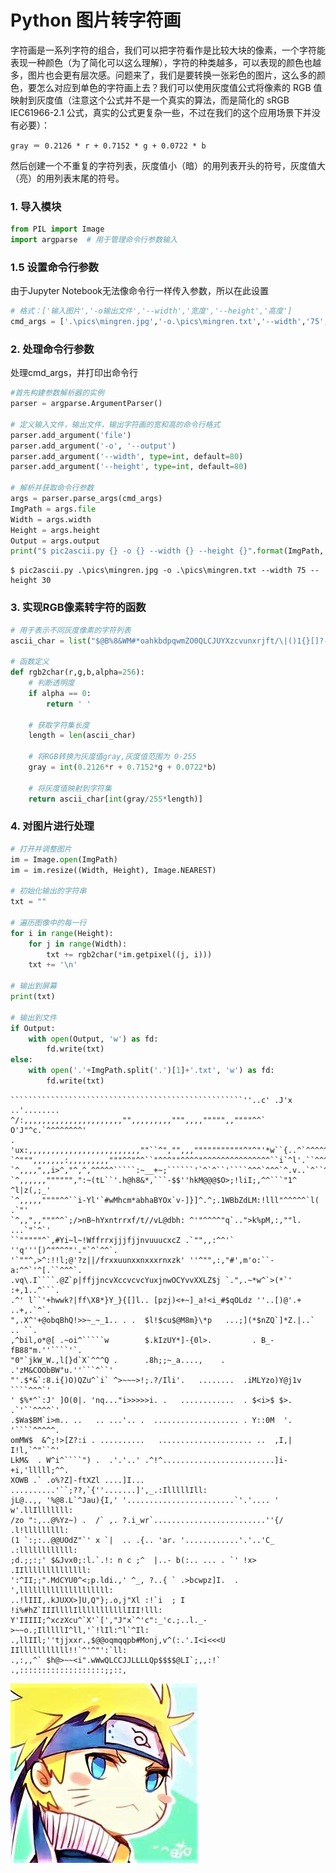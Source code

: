 
# Python 图片转字符画
字符画是一系列字符的组合，我们可以把字符看作是比较大块的像素，一个字符能表现一种颜色（为了简化可以这么理解），字符的种类越多，可以表现的颜色也越多，图片也会更有层次感。问题来了，我们是要转换一张彩色的图片，这么多的颜色，要怎么对应到单色的字符画上去？我们可以使用灰度值公式将像素的 RGB 值映射到灰度值（注意这个公式并不是一个真实的算法，而是简化的 sRGB IEC61966-2.1 公式，真实的公式更复杂一些，不过在我们的这个应用场景下并没有必要）：
```
gray ＝ 0.2126 * r + 0.7152 * g + 0.0722 * b
```
然后创建一个不重复的字符列表，灰度值小（暗）的用列表开头的符号，灰度值大（亮）的用列表末尾的符号。

### 1. 导入模块


```python
from PIL import Image
import argparse  # 用于管理命令行参数输入
```

### 1.5 设置命令行参数
由于Jupyter Notebook无法像命令行一样传入参数，所以在此设置


```python
# 格式：['输入图片','-o输出文件','--width','宽度','--height','高度']
cmd_args = ['.\pics\mingren.jpg','-o.\pics\mingren.txt','--width','75','--height','30']
```

### 2. 处理命令行参数
处理cmd_args，并打印出命令行


```python
#首先构建参数解析器的实例
parser = argparse.ArgumentParser()

# 定义输入文件，输出文件，输出字符画的宽和高的命令行格式
parser.add_argument('file')
parser.add_argument('-o', '--output')
parser.add_argument('--width', type=int, default=80)
parser.add_argument('--height', type=int, default=80)

# 解析并获取命令行参数
args = parser.parse_args(cmd_args)
ImgPath = args.file
Width = args.width
Height = args.height
Output = args.output
print("$ pic2ascii.py {} -o {} --width {} --height {}".format(ImgPath, Output, Width, Height))
```

    $ pic2ascii.py .\pics\mingren.jpg -o .\pics\mingren.txt --width 75 --height 30
    

### 3. 实现RGB像素转字符的函数


```python
# 用于表示不同灰度像素的字符列表
ascii_char = list("$@B%8&WM#*oahkbdpqwmZO0QLCJUYXzcvunxrjft/\|()1{}[]?-_+~<>i!lI;:,\"^`'. ")

# 函数定义
def rgb2char(r,g,b,alpha=256):
    # 判断透明度
    if alpha == 0:
        return ' '
    
    # 获取字符集长度
    length = len(ascii_char)
    
    # 将RGB转换为灰度值gray,灰度值范围为 0-255
    gray = int(0.2126*r + 0.7152*g + 0.0722*b)
    
    # 将灰度值映射到字符集
    return ascii_char[int(gray/255*length)]
```

### 4. 对图片进行处理


```python
# 打开并调整图片
im = Image.open(ImgPath)
im = im.resize((Width, Height), Image.NEAREST)

# 初始化输出的字符串
txt = ""

# 遍历图像中的每一行
for i in range(Height):
    for j in range(Width):
        txt += rgb2char(*im.getpixel((j, i)))
    txt += '\n'

# 输出到屏幕
print(txt)

# 输出到文件
if Output:
    with open(Output, 'w') as fd:
        fd.write(txt)
else:
    with open('.'+ImgPath.split('.')[1]+'.txt', 'w') as fd:
        fd.write(txt)
```

    ````````````````````````````````````````````````````''..c' .J'x ..'........
    ^/:,,,,,,,,,,,,,,,,,,,,,,"",,,,,,,,,""",,,,""""",,""""^^` O'J"^c.`^^^^^^^^'
    . 'ux:,,,,,,,,,,,,,,,,,,,,,,,,,""``^","",,,"""""""""""^"^"'*w``{..^`^^^^^^'
    `^""",,,,,,,:,,,,,,,,,"""^^"^^``"^^^""^^^^"^^^^^^^^^^^^^^^``i`^l'.``^^^^^^'
    `^,,,,",,i>^,"^,^,^^^^^`````:~__+~;``````'`^`^``'````^^^`^^^`^.v..`^``^`^"'
    `^,,,,,,"""""",":~(tL``'.h@h8&*,```-$$''hkM@@@$O>;!liI;,^^```"1^ ^l|z(,;_' 
    `^,,,,,""""^^``i-Yl'`#wMhcm*abhaBYOx`v-]}]^.^;.1WBbZdLM:!lll"^^^^^`l(  .`"'
    `^,,",,"""^^`;/>nB~hYxntrrxf/t//vL@dbh: ^'"^^^^"q`..">k%pM,:,""l. ...`"`^`'
    ``"""""^`,#Yi~l~!WffrrxjjjfjjnvuuucxcZ .`"",,:^^'` ''q'''[)^"^^^"'."`^`^^`.
    '`""^,>^:!!l;@'?z||/frxxuunxxnxxxrnxzk' ''^"",:,"#',m'o:``-a:^^`'^[.``^^^`.
    .vq\.I````.@Z`p|ffjjncvXccvcvcYuxjnwOCYvvXXLZ$j `.",.~*w^`>(*`' :+,1..^```.
    .^' l``'+hwwk?|ff\X8*}Y_}{[]l.. [pzj)<+~]_a!<i_#$qOLdz ''..[)@'.+ ..+,.`^`.
    ",.X^'+@obqBhQ!>>~_~_1.. . .  $l!$cu$@M8m}\*p   ...;](*$nZQ`]*Z.|..` .. ``.
    ,^bil,o*@[ .~oi^`````w        $.kIzUY*]-{0l>.         . B_-fB88"m.''````'`.
    "0"`jkW_W.,l[}d`X`^^^Q .      .8h;;~_a....,    .    .'zM&COObBW"u.''```^``'
    "'.$*&`:8.i{)O)QZu^`i` ^>~~~>!;.?/Ili'.   ........  .iMLYzo)Y@j1v ````^^^`'
    ' $%*^`:J' ]O(0|. 'nq..."i>>>>>i. .   ............  . $<i>$ $>. .`'``^^^^`'
    .$Wa$BM`i>m.. ..   .. ...'.. .  ................... . Y::0M  '. '````^^^^^.
    omMW$  &^;!>[Z?:i . ..........   ..................... ..  ,I,| I!l,`^"``^'
    LkM&  . W^i^````") .  .'.'..' .^!^.........................]i-+i,'lllll;^^.
    XOWB .` .o%?Z]-ftXZl ....]I... ..........'``;??,`{''.......]',_.:IlllllIll:
    jL@..,, '%@8.L`^Jau){I,' '........................`'.'.... ' w'.llIlllllll:
    /zo ":,..@%Yz~) .  /` ,. ?.i_wr`.........................''{/ .l!lllllllll:
    (1 `:;:..@@UOdZ"`' x `|  .. .{.. 'ar. '............'.'..'C_ .:llllllllllll:
    ;d.;;:;' $&Jvx0;:l.`.!: n c ;^  |..- b(:.. ... . `' !x>  .IIllllllllllllll:
    ':^II;;".MdCYU0^<;p.ldi.,' ^_, ?..{ ` .>bcwpz]I.  . ',llllllllllllllllllll:
    ..!lIII,.kJUXX>]U,Q"};.o,j"Xl :!`i  ; I  !i%#hZ`IIIllllIlllllllllllIII!lll:
    Y'IIIII;^xczXcu^`X'`[',"J"x`^'c":_'c.;..l._->~~o.;IlllllI^ll,'`!lIl:^l`^Il:
    .,llIIl;''tjjxxr.,$@@oqmqqpb#Monj,v^(:.'.I<i<<<U IIlllllllllll!!`^'^"':`ll:
    .,:,,^` $h@>~~<i".wWwQLCCJJLLLLQp$$$$@LI`;,,:!`  .,:::::::::::::::::::;;::,
    
    

![mingren.jpg](./pics/mingren.jpg)
